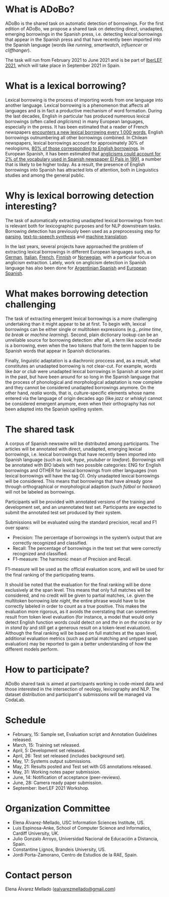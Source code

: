 # What is ADoBo?
ADoBo is the shared task on automatic detection of borrowings. For the first edition of ADoBo, we propose a shared task on detecting direct, unadapted, emerging borrowings in the Spanish press, i.e. detecting lexical borrowings that appear in the Spanish press and that have recently been imported into the Spanish language (words like _running_, _smartwatch_, _influencer_ or _cliffhanger_). 

The task will run from February 2021 to June 2021 and is be part of [IberLEF 2021](https://sites.google.com/view/iberlef2021/), which will take place in September 2021 in Spain.

# What is a lexical borrowing?
Lexical borrowing is the process of importing words from one language into another language. Lexical borrowing is a phenomenon that affects all languages and is in fact a productive mechanism of word formation. During the last decades, English in particular has produced numerous lexical borrowings (often called _anglicisms_) in many European languages, especially in the press. It has been estimated that a reader of French newspapers [encounters a new lexical borrowing every 1,000 words](https://www.degruyter.com/view/journals/ling/48/6/article-p1343.xml), English borrowings outnumbering all other borrowings combined. In Chilean newspapers, lexical borrowings account for approximately 30\% of neologisms, [80\% of those corresponding to English borrowings](http://www.scielo.org.co/scielo.php?script=sci_arttext&pid=S0123-46412014000100005). In European Spanish, it has been estimated that [anglicisms could account for 2\% of the vocabulary used in Spanish newspaper El País in 1991](https://rua.ua.es/dspace/bitstream/10045/18872/1/Felix_Rodriguez_Anglicisms.pdf), a number that is likely to be higher today. As a result, the presence of English borrowings into Spanish has attracted lots of attention, both in Linguistics studies and among the general public. 

# Why is lexical borrowing detection interesting?
The task of automatically extracting unadapted lexical borrowings from text is relevant both for lexicographic purposes and for NLP downstream tasks. Borrowing detection has previously been used as a preprocessing step for [parsing](https://homepages.inf.ed.ac.uk/balex/publications/thesis.pdf), [text-to-speech synthesis](https://www.csl.uni-bremen.de/cms/images/documents/publications/SLTU2014-LeidigSchlippe_AnglicismDetection.pdf) and [machine translation](https://www.cs.cmu.edu/~ytsvetko/papers/loanwords-jair.pdf). 

In the last years, several projects have approached the problem of extracting lexical borrowings in different European languages such, as [German](https://www.aclweb.org/anthology/P12-2027/), [Italian](https://brill.com/view/book/edcoll/9789401204347/B9789401204347-s020.xml), [French](https://www.degruyter.com/view/j/ling.2010.48.issue-6/ling.2010.043/ling.2010.043.xml), [Finnish](https://www.aclweb.org/anthology/W12-2705/) or [Norwegian](https://benjamins.com/catalog/z.174.09and), with a particular focus on anglicism extraction. Lately, work on anglicism detection in Spanish language has also been done for [Argentinian Spanish](https://repositories.lib.utexas.edu/handle/2152/63064) and [European Spanish](http://bir.brandeis.edu/handle/10192/37532). 


# What makes borrowing detection challenging
The task of extracting emergent lexical borrowings is a more challenging undertaking than it might appear to be at first. To begin with, lexical borrowings can be either single or multitoken expressions (e.g., _prime time_, _tie break_ or _machine learning_). Second, plain dictionary lookup can be an unreliable source for borrowing detection: after all, a term like _social media_ is a borrowing, even when the two tokens that form the term happen to be Spanish words that appear in Spanish dictionaries. 

Finally, linguistic adaptation is a diachronic proccess and, as a result, what constitutes an unadapted borrowing is not clear-cut. For example, words like _bar_ or _club_ were unadapted lexical borrowings in Spanish at some point in the past, but have been around for so long in the Spanish language that the process of phonological and morphological adaptation is now complete and they cannot be considered unadapted borrowings anymore. On the other hand, _realia_ words, that is, culture-specific elements whose name entered via the language of origin decades ago (like _jazz_ or _whisky_) cannot be considered emergent anymore, even when their orthography has not been adapted into the Spanish spelling system. 

# The shared task
A corpus of Spanish newswire will be distributed among participants. The articles will be annotated with direct, unadapted, emerging lexical borrowings, i.e. lexical borrowings that have recently been imported into Spanish language (such as _look_, _hype_, _youtuber_ or _lawfare_). Borrowings will be annotated with BIO labels with two possible categories: ENG for English borrowings and OTHER for lexical borrowings from other languages (non lexical borrowings will have the tag O). Only unadapted lexical borrowings will be considered. This means that borrowings that have already gone through orthographical or morphological adaption (such _fútbol_ or _hackear_) will not be labeled as borrowings. 

Participants will be provided with annotated versions of the training and development set, and an unannotated test set. Participants are expected to submit the annotated test set produced by their system.  

Submissions will be evaluated using the standard precision, recall and F1 over spans:
* Precision: The percentage of borrowings in the system’s output that are correctly recognized and classified.
* Recall: The percentage of borrowings in the test set that were correctly recognized and classified.
* F1-measure: The harmonic mean of Precision and Recall.

F1-measure will be used as the oﬀicial evaluation score, and will be used for the final ranking of the participating teams. 

It should be noted that the evaluation for the final ranking will be done exclusively at the span level. This means that only full matches will be considered, and no credit will be given to partial matches, i.e. given the multitoken borrowing _late night_, the entire phrase would have to be correctly labeled in order to count as a true positive. This makes the evaluation more rigorous, as it avoids the overstating that can sometimes result from token level evaluation (for instance, a model that would only detect English function words could detect _on_ and _the_ in _on the rocks_ or _by_ in _stand by_ and still get a generous result on a token-level evaluation). Although the final ranking will be based on full matches at the span level, additional evaluation metrics (such as partial matching and untyped span evaluation) may be reported to gain a better understanding of how the different models perform. 


# How to participate?
ADoBo shared task is aimed at participants working in code-mixed data and those interested in the intersection of neology, lexicography and NLP. The dataset distribution and participant's submissions will be managed via CodaLab. 


# Schedule

* February, 15: Sample set, Evaluation script and Annotation Guidelines released.
* March, 15: Training set released.
* April,  5: Development set released.
* April, 26: Test set released (includes background set).
* May,   17: Systems output submissions.
* May,   21: Results posted and Test set with GS annotations released.
* May,   31: Working notes paper submission.
* June,  14: Notification of acceptance (peer-reviews).
* June,  28: Camera ready paper submission.
* September: IberLEF 2021 Workshop.

# Organization Committee

* Elena Álvarez-Mellado, USC Information Sciences Institute, US.
* Luis Espinosa-Anke, School of Computer Science and Informatics, Cardiff University, UK. 
* Julio Gonzalo Arroyo, Universidad Nacional de Educación a Distancia, Spain.
* Constantine Lignos, Brandeis University, US.
* Jordi Porta-Zamorano, Centro de Estudios de la RAE, Spain.

# Contact person

Elena Álvarez Mellado (ealvarezmellado@gmail.com)
